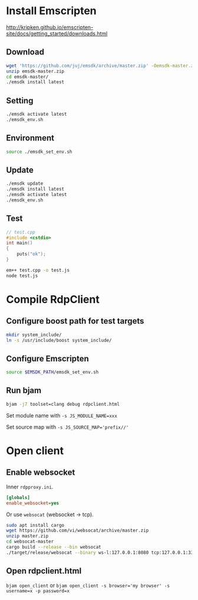 # Install Emscripten

http://kripken.github.io/emscripten-site/docs/getting_started/downloads.html

## Download

```bash
wget 'https://github.com/juj/emsdk/archive/master.zip' -Oemsdk-master.zip
unzip emsdk-master.zip
cd emsdk-master/
./emsdk install latest
```

## Setting

```bash
./emsdk activate latest
./emsdk_env.sh
```

## Environment

```bash
source ./emsdk_set_env.sh
```

## Update

```bash
./emsdk update
./emsdk install latest
./emsdk activate latest
./emsdk_env.sh
```

## Test

```cpp
// test.cpp
#include <cstdio>
int main()
{
    puts("ok");
}
```

```bash
em++ test.cpp -o test.js
node test.js
```


# Compile RdpClient

## Configure boost path for test targets

```bash
mkdir system_include/
ln -s /usr/include/boost system_include/
```

## Configure Emscripten

```bash
source $EMSDK_PATH/emsdk_set_env.sh
```

## Run bjam

```bash
bjam -j7 toolset=clang debug rdpclient.html
```

Set module name with `-s JS_MODULE_NAME=xxx`

Set source map with `-s JS_SOURCE_MAP='prefix//'`


# Open client

## Enable websocket

Inner `rdpproxy.ini`.

```ini
[globals]
enable_websocket=yes
```

Or use `websocat` (websocket -> tcp).

```bash
sudo apt install cargo
wget https://github.com/vi/websocat/archive/master.zip
unzip master.zip
cd websocat-master
cargo build --release --bin websocat
./target/release/websocat --binary ws-l:127.0.0.1:8080 tcp:127.0.0.1:3389
```

## Open rdpclient.html

`bjam open_client` or `bjam open_client -s browser='my browser' -s username=x -p password=x`
